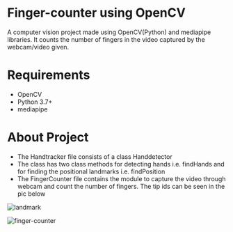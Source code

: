 # Finger-counter using OpenCV
A computer vision project made using OpenCV(Python) and mediapipe libraries. It counts the number of fingers in the video captured by the webcam/video given.

# Requirements
* OpenCV
* Python 3.7+
* mediapipe

# About Project
* The Handtracker file consists of a class Handdetector
* The class has two class methods for detecting hands i.e. findHands and for finding the positional landmarks i.e. findPosition 
* The FingerCounter file contains the module to capture the video through webcam and count the number of fingers. The tip ids can be seen in the pic below

![landmark](https://github.com/ChiragChauhan4579/Finger-counter/blob/main/hand_landmarks.png)

![finger-counter](https://github.com/ChiragChauhan4579/Finger-counter/blob/main/Video.gif)
